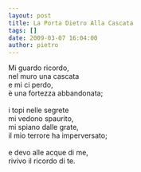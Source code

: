 ```yaml
---
layout: post
title: La Porta Dietro Alla Cascata
tags: []
date: 2009-03-07 16:04:00
author: pietro
---
```

Mi guardo ricordo,<br/>nel muro una cascata<br/>e mi ci perdo,<br/>è una fortezza abbandonata;<br/><br/>i topi nelle segrete<br/>mi vedono spaurito,<br/>mi spiano dalle grate,<br/>il mio terrore ha imperversato;<br/><br/>e devo alle acque di me,<br/>rivivo il ricordo di te.
